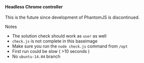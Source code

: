 #### Headless Chrome controller

This is the future since development of PhantomJS is discontinued.

Notes
 - The solution check should work as `user` as well
 - `check.js` is not complete in this baseimage
 - Make sure you run the `node check.js` command from `/opt`
 - First run could be slow ( >10 seconds )
 - No `ubuntu-14.04` branch
